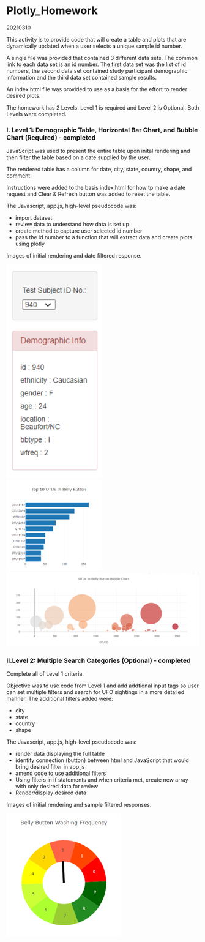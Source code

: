 # Plotly_Homework
20210310

This activity is to provide code that will create a table and plots that are dynamically updated when a user selects a unique sample id number.

A single file was provided that contained 3 different data sets.  The common link to each data set is an id number.  The first data set was the list of id numbers, the second data set contained study participant demographic information and the third data set contained sample results.

An index.html file was provided to use as a basis for the effort to render desired plots.

The homework has 2 Levels.  Level 1 is required and Level 2 is Optional.  Both Levels were completed.

### I. Level 1: Demographic Table, Horizontal Bar Chart, and Bubble Chart (Required) - completed



JavaScript was used to present the entire table upon inital rendering and then filter the table based on a date supplied by the user.

The rendered table has a column for date, city, state, country, shape, and comment.

Instructions were added to the basis index.html for how tp make a date request and Clear & Refresh button was added to reset the table.

The Javascript, app.js, high-level pseudocode was:
 - import dataset
 - review data to understand how data is set up
 - create method to capture user selected id number
 - pass the id number to a function that will extract data and create plots using plotly

Images of initial rendering and date filtered response.

<img src="/images/images1.PNG" width = "250">
<br>
<img src="/images/images2.PNG" width = "250">
<br>
<img src="/images/images3.PNG" width = "550">

### II.Level 2: Multiple Search Categories (Optional) - completed

Complete all of Level 1 criteria.

Objective was to use code from Level 1 and add addtional input tags so user can set multiple filters and search for UFO sightings in a more detailed manner.  The additional filters added were:
 - city
 - state
 - country
 - shape

The Javascript, app.js, high-level pseudocode was:
 - render data displaying the full table
 - identify connection (button) between html and JavaScript that would bring desired filter in app.js
 - amend code to use additional filters
 - Using filters in if statements and when criteria met, create new array with only desired data for review
 - Render/display desired data

Images of initial rendering and sample filtered responses.

<img src="/images/images4.PNG" width = "300">
<br>

